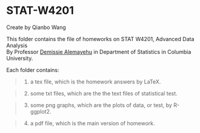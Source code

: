 # STAT-W4201

Create by Qianbo Wang

This folder contains the file of homeworks on STAT W4201, Advanced Data Analysis    
By Professor [Demissie Alemayehu](http://www.stat.columbia.edu/~alem/) in Department of Statistics in Columbia University. 

Each folder contains: 
> 1. a tex file, which is the homework answers by LaTeX.    

> 2. some txt files, which are the the text files of statistical test.  

> 3. some png graphs, which are the plots of data, or test, by R-ggplot2.

> 4. a pdf file, which is the main version of homework.

